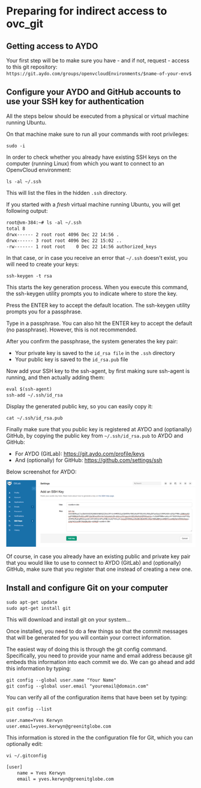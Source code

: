 # Preparing for indirect access to ovc_git

## Getting access to AYDO

Your first step will be to make sure you have - and if not, request - access to this git repository:
`https://git.aydo.com/groups/openvcloudEnvironments/$name-of-your-env$`


## Configure your AYDO and GitHub accounts to use your SSH key for authentication

All the steps below should be executed from a physical or virtual machine running Ubuntu.

On that machine make sure to run all your commands with root privileges:
```
sudo -i
```

In order to check whether you already have existing SSH keys on the computer (running Linux) from which you want to connect to an OpenvCloud environment:
```
ls -al ~/.ssh
```

This will list the files in the hidden `.ssh` directory.

If you started with a *fresh* virtual machine running Ubuntu, you will get following output:
```
root@vm-384:~# ls -al ~/.ssh
total 8
drwx------ 2 root root 4096 Dec 22 14:56 .
drwx------ 3 root root 4096 Dec 22 15:02 ..
-rw------- 1 root root    0 Dec 22 14:56 authorized_keys
```

In that case, or in case you receive an error that `~/.ssh` doesn't exist, you will need to create your keys:
```
ssh-keygen -t rsa
```

This starts the key generation process. When you execute this command, the ssh-keygen utility prompts you to indicate where to store the key.

Press the ENTER key to accept the default location. The ssh-keygen utility prompts you for a passphrase.

Type in a passphrase. You can also hit the ENTER key to accept the default (no passphrase). However, this is not recommended.

After you confirm the passphrase, the system generates the key pair:
- Your private key is saved to the `id_rsa file` in the `.ssh` directory
- Your public key is saved to the `id_rsa.pub` file

Now add your SSH key to the ssh-agent, by first making sure ssh-agent is running, and then actually adding them:
```
eval $(ssh-agent)
ssh-add ~/.ssh/id_rsa
```

Display the generated public key, so you can easily copy it:
```
cat ~/.ssh/id_rsa.pub
```

Finally make sure that you public key is registered at AYDO and (optianally) GitHub, by copying the public key from `~/.ssh/id_rsa.pub` to AYDO and GitHub:
- For AYDO (GitLab): https://git.aydo.com/profile/keys
- And (optionally) for GitHub: https://github.com/settings/ssh

Below screenshot for AYDO:

![](Add-SSH-Key.png)

Of course, in case you already have an existing public and private key pair that you would like to use to connect to AYDO (GitLab) and (optionally) GitHub, make sure that you register that one instead of creating a new one.


## Install and configure Git on your computer

```
sudo apt-get update
sudo apt-get install git
```

This will download and install git on your system...

Once installed, you need to do a few things so that the commit messages that will be generated for you will contain your correct information.

The easiest way of doing this is through the git config command. Specifically, you need to provide your name and email address because git embeds this information into each commit we do. We can go ahead and add this information by typing:
```
git config --global user.name "Your Name"
git config --global user.email "youremail@domain.com"
```

You can verify all of the configuration items that have been set by typing:
```
git config --list
```

```
user.name=Yves Kerwyn
user.email=yves.kerwyn@greenitglobe.com
```

This information is stored in the the configuration file for Git, which you can optionally edit:
```
vi ~/.gitconfig
```

```
[user]
	name = Yves Kerwyn
	email = yves.kerwyn@greenitglobe.com
```
